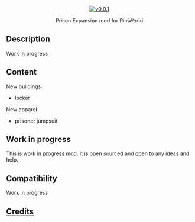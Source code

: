 <p align="center">
  <a href="releases">
    <img src="https://img.shields.io/badge/version-0.0.1-blue.svg?style=flat" alt="v0.0.1" />
  </a>
</p>

<p align="center">
  Prison Expansion mod for RimWorld
</p>

## Description
Work in progress

## Content
New buildings
* locker

New apparel
* prisoner jumpsuit

## Work in progress
This is work in progress mod. It is open sourced and open to any ideas and help.

## Compatibility
Work in progress

## [Credits](credits.md)
